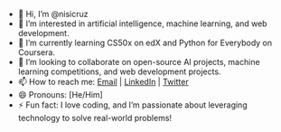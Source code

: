 - 👋 Hi, I’m @nisicruz
- 👀 I’m interested in artificial intelligence, machine learning, and web development.
- 🌱 I’m currently learning CS50x on edX and Python for Everybody on Coursera.
- 💞️ I’m looking to collaborate on open-source AI projects, machine learning competitions, and web development projects.
- 📫 How to reach me: [Email](nisiryancruz@gmail.com) | [LinkedIn](www.linkedin.com/in/nisi-ryan-cruz-69922212b
) | [Twitter](https://twitter.com/yourprofile)
- 😄 Pronouns: [He/Him]
- ⚡ Fun fact: I love coding, and I’m passionate about leveraging technology to solve real-world problems!

